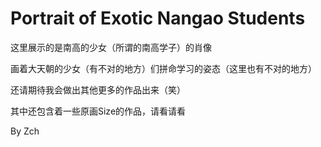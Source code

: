# Portrait of Exotic Nangao Students

这里展示的是南高的少女（所谓的南高学子）的肖像

画着大天朝的少女（有不对的地方）们拼命学习的姿态（这里也有不对的地方）
 
还请期待我会做出其他更多的作品出来（笑） 

 
其中还包含着一些原画Size的作品，请看请看

By Zch